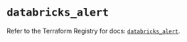 # `databricks_alert`

Refer to the Terraform Registry for docs: [`databricks_alert`](https://registry.terraform.io/providers/databricks/databricks/1.94.0/docs/resources/alert).
